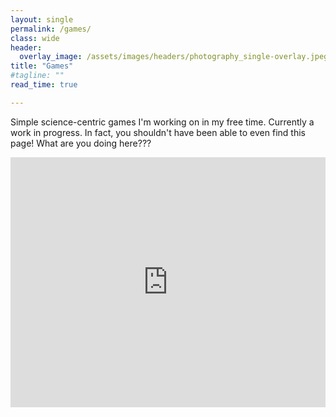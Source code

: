 ```yaml
---
layout: single
permalink: /games/
class: wide
header:
  overlay_image: /assets/images/headers/photography_single-overlay.jpeg
title: "Games"
#tagline: ""
read_time: true

---
```


Simple science-centric games I'm working on in my free time. Currently a work in progress. In fact, you shouldn't have been able to even find this page! What are you doing here???

<iframe height="400px" width="100%" src="https://repl.it/@KalaniWilliams/WIP-PLAGUE?lite=true&outputonly=1" scrolling="no" frameborder="no" allowtransparency="true" allowfullscreen="true" sandbox="allow-forms allow-pointer-lock allow-popups allow-same-origin allow-scripts allow-modals"></iframe>

